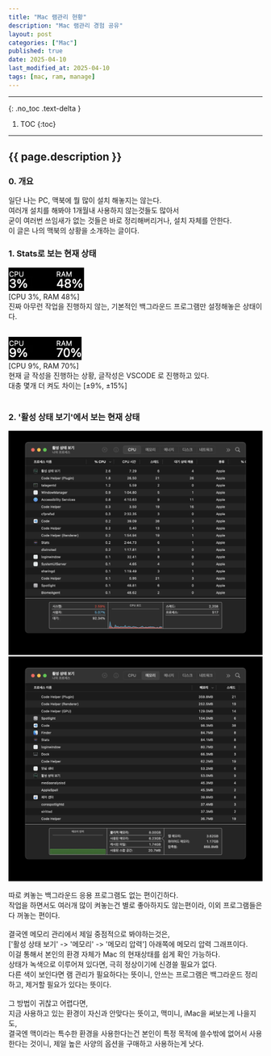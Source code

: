 ```yaml
---
title: "Mac 램관리 현황"
description: "Mac 램관리 경험 공유"
layout: post
categories: ["Mac"]
published: true
date: 2025-04-10
last_modified_at: 2025-04-10
tags: [mac, ram, manage]
---
```

---
{: .no_toc .text-delta }

1. TOC
{:toc}
---

<!-- 글의 제목은 ##
    나머지 큰 제목은 ###
    이후 나머지는 3개이상 -->

## {{ page.description }}

### 0. 개요
일단 나는 PC, 맥북에 뭘 많이 설치 해놓지는 않는다.<br>
여러개 설치를 해봐야 1개월내 사용하지 않는것들도 많아서<br>
굳이 여러번 쓰임새가 없는 것들은 바로 정리해버리거나, 설치 자체를 안한다.<br>
이 글은 나의 맥북의 상황을 소개하는 글이다.
<br>

### 1. Stats로 보는 현재 상태
![mac-ram-manage-1](/assets/img/2025-04-10-mac-ram-manage-1.webp)<br>
[CPU 3%, RAM 48%]<br>
진짜 아무런 작업을 진행하지 않는, 기본적인 백그라운드 프로그램만 설정해놓은 상태이다.<br>
<br>

![mac-ram-manage-2](/assets/img/2025-04-10-mac-ram-manage-2.webp)<br>
[CPU 9%, RAM 70%]<br>
현재 글 작성을 진행하는 상황, 글작성은 VSCODE 로 진행하고 있다.<br>
대충 몇개 더 켜도 차이는 [±9%, ±15%]<br>
<br>

### 2. '활성 상태 보기'에서 보는 현재 상태
<div class="image-gallery cols-2">
    <img src ='/assets/img/2025-04-10-mac-ram-manage-3.webp' alt='mac-ram-manage-3'>
    <img src ='/assets/img/2025-04-10-mac-ram-manage-4.webp' alt='mac-ram-manage-4'>
</div>

따로 켜놓는 백그라운드 응용 프로그램도 없는 편이긴하다.<br>
작업을 하면서도 여러개 많이 켜놓는건 별로 좋아하지도 않는편이라, 이외 프로그램들은 다 꺼놓는 편이다.<br>
<br>
결국엔 메모리 관리에서 제일 중점적으로 봐야하는것은,<br>
['활성 상태 보기' -> '메모리' -> '메모리 압력'] 아래쪽에 메모리 압력 그래프이다.<br>
이걸 통해서 본인의 환경 자체가 Mac 의 현재상태를 쉽게 확인 가능하다.<br>
상태가 녹색으로 이루어져 있다면, 극히 정상이기에 신경쓸 필요가 없다.<br>
다른 색이 보인다면 램 관리가 필요하다는 뜻이니, 안쓰는 프로그램은 백그라운드 정리하고, 제거할 필요가 있다는 뜻이다.<br>
<br>
그 방법이 귀찮고 어렵다면,<br>
지금 사용하고 있는 환경이 자신과 안맞다는 뜻이고, 맥미니, iMac을 써보는게 나을지도,<br>
결국엔 맥이라는 특수한 환경을 사용한다는건 본인이 특정 목적에 쓸수밖에 없어서 사용한다는 것이니, 제일 높은 사양의 옵션을 구매하고 사용하는게 낫다.<br>
<br>
<br>